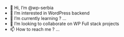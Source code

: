 - 👋 Hi, I’m @wp-serbia
- 👀 I’m interested in WordPress backend
- 🌱 I’m currently learning ? ...
- 💞️ I’m looking to collaborate on WP Full stack projects
- 📫 How to reach me ? ...

<!---
wp-serbia/wp-serbia is a ✨ special ✨ repository because its `README.md` (this file) appears on your GitHub profile.
You can click the Preview link to take a look at your changes.
--->
